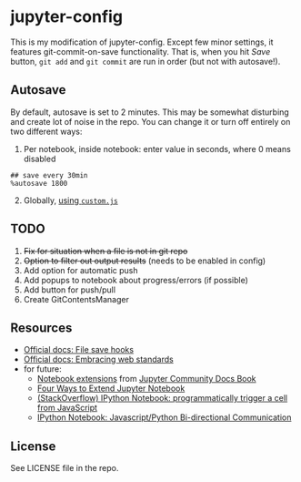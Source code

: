 # jupyter-config

This is my modification of jupyter-config. Except few minor settings, it features git-commit-on-save functionality. That is, when you hit _Save_ button, `git add` and `git commit` are run in order (but not with autosave!).

## Autosave

By default, autosave is set to 2 minutes. This may be somewhat disturbing and create lot of noise in the repo. You can change it or turn off entirely on two different ways:
1. Per notebook, inside notebook: enter value in seconds, where 0 means disabled
```       
## save every 30min
%autosave 1800 
```
2. Globally, [using `custom.js`](http://stackoverflow.com/questions/25631344/turn-off-autosave-in-ipython-notebook)
        
## TODO

1. ~~Fix for situation when a file is not in git repo~~
2. ~~Option to filter out output results~~ (needs to be enabled in config)
3. Add option for automatic push
4. Add popups to notebook about progress/errors (if possible)
5. Add button for push/pull
6. Create GitContentsManager

## Resources

* [Official docs: File save hooks](http://jupyter-notebook.readthedocs.org/en/latest/extending/savehooks.html)
* [Official docs: Embracing web standards](http://jupyter-notebook.readthedocs.org/en/latest/examples/Notebook/rstversions/JavaScript%20Notebook%20Extensions.html)
* for future:
    * [Notebook extensions](https://carreau.gitbooks.io/jupyter-book/content/notebook-extensions.html) from [Jupyter Community Docs Book](https://www.gitbook.com/book/carreau/jupyter-book/details)
    * [Four Ways to Extend Jupyter Notebook](https://mindtrove.info/4-ways-to-extend-jupyter-notebook/)
    * [(StackOverflow) IPython Notebook: programmatically trigger a cell from JavaScript](http://stackoverflow.com/questions/21470546/ipython-notebook-programmatically-trigger-a-cell-from-javascript)
    * [IPython Notebook: Javascript/Python Bi-directional Communication](http://jakevdp.github.io/blog/2013/06/01/ipython-notebook-javascript-python-communication/)

## License

See LICENSE file in the repo.
